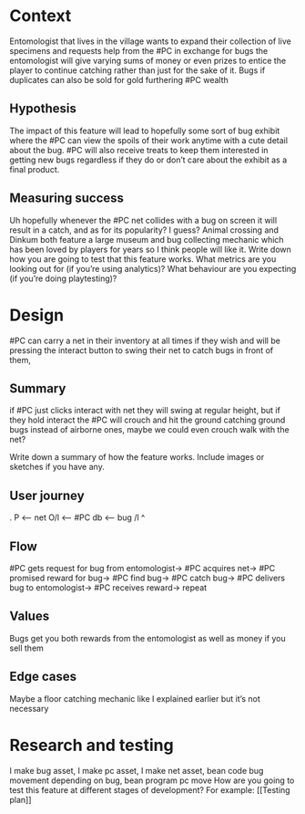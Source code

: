 # Context
Entomologist that lives in the village wants to expand their collection of live specimens and requests help from the #PC in exchange for bugs the entomologist will give varying sums of money or even prizes to entice the player to continue catching rather than just for the sake of it. Bugs if duplicates can also be sold for gold furthering #PC wealth
## Hypothesis
The impact of this feature will lead to hopefully some sort of bug exhibit where the #PC can view the spoils of their work anytime with a cute detail about the bug. #PC will also receive treats to keep them interested in getting new bugs regardless if they do or don’t care about the exhibit as a final product.
## Measuring success
Uh hopefully whenever the #PC net collides with a bug on screen it will result in a catch, and as for its popularity? I guess? Animal crossing and Dinkum both feature a large museum and bug collecting mechanic which has been loved by players for years so I think people will like it.
Write down how you are going to test that this feature works. What metrics are you looking out for (if you’re using analytics)? What behaviour are you expecting (if you’re doing playtesting)?
# Design
#PC can carry a net in their inventory at all times if they wish and will be pressing the interact button to swing their net to catch bugs in front of them, 
## Summary
if #PC just clicks interact with net they will swing at regular height, but if they hold interact the #PC will crouch and hit the ground catching ground bugs instead of airborne ones, maybe we could even crouch walk with the net?

Write down a summary of how the feature works. Include images or sketches if you have any.
## User journey
 .   P <— net
 O/l   <— #PC   db  <— bug
 /l
  ^
## Flow
#PC gets request for bug from entomologist-> #PC acquires net-> #PC promised reward for bug-> #PC find bug-> #PC catch bug-> #PC delivers bug to entomologist-> #PC receives reward-> repeat
## Values
Bugs get you both rewards from the entomologist as well as money if you sell them
## Edge cases
Maybe a floor catching mechanic like I explained earlier but it’s not necessary
# Research and testing
I make bug asset, I make pc asset, I make net asset, bean code bug movement depending on bug, bean program pc move
How are you going to test this feature at different stages of development?
For example:
[[Testing plan]]